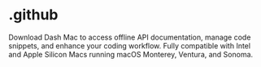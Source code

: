 # .github
Download Dash Mac to access offline API documentation, manage code snippets, and enhance your coding workflow. Fully compatible with Intel and Apple Silicon Macs running macOS Monterey, Ventura, and Sonoma.
